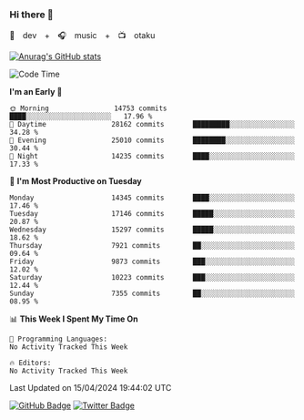 ### Hi there 👋

🚀　dev　+　🎧　music　+　📺　otaku


[![Anurag's GitHub stats](https://github-readme-stats.vercel.app/api?username=koheitasaka&count_private=true&show_icons=true&theme=monokai)](https://github.com/koheitasaka/github-readme-stats)

<!--START_SECTION:waka-->
![Code Time](http://img.shields.io/badge/Code%20Time-1%2C161%20hrs%2023%20mins-blue)

**I'm an Early 🐤** 

```text
🌞 Morning                14753 commits       ████░░░░░░░░░░░░░░░░░░░░░   17.96 % 
🌆 Daytime                28162 commits       █████████░░░░░░░░░░░░░░░░   34.28 % 
🌃 Evening                25010 commits       ████████░░░░░░░░░░░░░░░░░   30.44 % 
🌙 Night                  14235 commits       ████░░░░░░░░░░░░░░░░░░░░░   17.33 % 
```
📅 **I'm Most Productive on Tuesday** 

```text
Monday                   14345 commits       ████░░░░░░░░░░░░░░░░░░░░░   17.46 % 
Tuesday                  17146 commits       █████░░░░░░░░░░░░░░░░░░░░   20.87 % 
Wednesday                15297 commits       █████░░░░░░░░░░░░░░░░░░░░   18.62 % 
Thursday                 7921 commits        ██░░░░░░░░░░░░░░░░░░░░░░░   09.64 % 
Friday                   9873 commits        ███░░░░░░░░░░░░░░░░░░░░░░   12.02 % 
Saturday                 10223 commits       ███░░░░░░░░░░░░░░░░░░░░░░   12.44 % 
Sunday                   7355 commits        ██░░░░░░░░░░░░░░░░░░░░░░░   08.95 % 
```


📊 **This Week I Spent My Time On** 

```text
💬 Programming Languages: 
No Activity Tracked This Week

🔥 Editors: 
No Activity Tracked This Week
```


 Last Updated on 15/04/2024 19:44:02 UTC
<!--END_SECTION:waka-->

[![GitHub Badge](https://img.shields.io/badge/GitHub-100000?style=for-the-badge&logo=github&logoColor=white)](https://github.com/koheitasaka)
[![Twitter Badge](https://img.shields.io/badge/Twitter-1DA1F2?style=for-the-badge&logo=twitter&logoColor=white)](https://twitter.com/sleep_asleep_)
